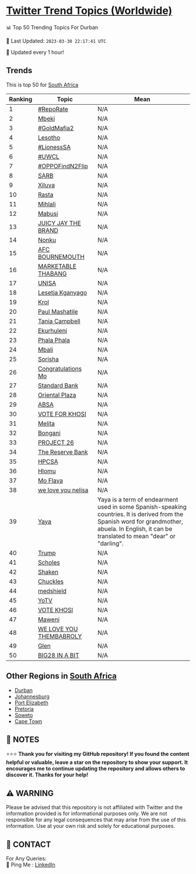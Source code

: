 [Twitter Trend Topics (Worldwide)](https://github.com/ErcinDedeoglu/Twitter-Trend-Topics)
==========


📊 Top 50 Trending Topics For Durban

📆 Last Updated: `2023-03-30 22:17:41 UTC`

🔧 Updated every 1 hour!


## Trends

This is top 50 for [South Africa](</South Africa>)

| Ranking | Topic | Mean |
| ------- | ------------ | ------------ |
| 1 | [#RepoRate](http://twitter.com/search?q=%23RepoRate) | N/A |
| 2 | [Mbeki](http://twitter.com/search?q=Mbeki) | N/A |
| 3 | [#GoldMafia2](http://twitter.com/search?q=%23GoldMafia2) | N/A |
| 4 | [Lesotho](http://twitter.com/search?q=Lesotho) | N/A |
| 5 | [#LionessSA](http://twitter.com/search?q=%23LionessSA) | N/A |
| 6 | [#UWCL](http://twitter.com/search?q=%23UWCL) | N/A |
| 7 | [#OPPOFindN2Flip](http://twitter.com/search?q=%23OPPOFindN2Flip) | N/A |
| 8 | [SARB](http://twitter.com/search?q=SARB) | N/A |
| 9 | [Xiluva](http://twitter.com/search?q=Xiluva) | N/A |
| 10 | [Rasta](http://twitter.com/search?q=Rasta) | N/A |
| 11 | [Mihlali](http://twitter.com/search?q=Mihlali) | N/A |
| 12 | [Mabusi](http://twitter.com/search?q=Mabusi) | N/A |
| 13 | [JUICY JAY THE BRAND](http://twitter.com/search?q=JUICY+JAY+THE+BRAND) | N/A |
| 14 | [Nonku](http://twitter.com/search?q=Nonku) | N/A |
| 15 | [AFC BOURNEMOUTH](http://twitter.com/search?q=AFC+BOURNEMOUTH) | N/A |
| 16 | [MARKETABLE THABANG](http://twitter.com/search?q=MARKETABLE+THABANG) | N/A |
| 17 | [UNISA](http://twitter.com/search?q=UNISA) | N/A |
| 18 | [Lesetja Kganyago](http://twitter.com/search?q=Lesetja+Kganyago) | N/A |
| 19 | [Krol](http://twitter.com/search?q=Krol) | N/A |
| 20 | [Paul Mashatile](http://twitter.com/search?q=Paul+Mashatile) | N/A |
| 21 | [Tania Campbell](http://twitter.com/search?q=Tania+Campbell) | N/A |
| 22 | [Ekurhuleni](http://twitter.com/search?q=Ekurhuleni) | N/A |
| 23 | [Phala Phala](http://twitter.com/search?q=Phala+Phala) | N/A |
| 24 | [Mbali](http://twitter.com/search?q=Mbali) | N/A |
| 25 | [Sorisha](http://twitter.com/search?q=Sorisha) | N/A |
| 26 | [Congratulations Mo](http://twitter.com/search?q=Congratulations+Mo) | N/A |
| 27 | [Standard Bank](http://twitter.com/search?q=Standard+Bank) | N/A |
| 28 | [Oriental Plaza](http://twitter.com/search?q=Oriental+Plaza) | N/A |
| 29 | [ABSA](http://twitter.com/search?q=ABSA) | N/A |
| 30 | [VOTE FOR KHOSI](http://twitter.com/search?q=VOTE+FOR+KHOSI) | N/A |
| 31 | [Melita](http://twitter.com/search?q=Melita) | N/A |
| 32 | [Bongani](http://twitter.com/search?q=Bongani) | N/A |
| 33 | [PROJECT 26](http://twitter.com/search?q=PROJECT+26) | N/A |
| 34 | [The Reserve Bank](http://twitter.com/search?q=The+Reserve+Bank) | N/A |
| 35 | [HPCSA](http://twitter.com/search?q=HPCSA) | N/A |
| 36 | [Hlomu](http://twitter.com/search?q=Hlomu) | N/A |
| 37 | [Mo Flava](http://twitter.com/search?q=Mo+Flava) | N/A |
| 38 | [we love you nelisa](http://twitter.com/search?q=we+love+you+nelisa) | N/A |
| 39 | [Yaya](http://twitter.com/search?q=Yaya) | Yaya is a term of endearment used in some Spanish-speaking countries. It is derived from the Spanish word for grandmother, abuela. In English, it can be translated to mean "dear" or "darling". |
| 40 | [Trump](http://twitter.com/search?q=Trump) | N/A |
| 41 | [Scholes](http://twitter.com/search?q=Scholes) | N/A |
| 42 | [Shaken](http://twitter.com/search?q=Shaken) | N/A |
| 43 | [Chuckles](http://twitter.com/search?q=Chuckles) | N/A |
| 44 | [medshield](http://twitter.com/search?q=medshield) | N/A |
| 45 | [YoTV](http://twitter.com/search?q=YoTV) | N/A |
| 46 | [VOTE KHOSI](http://twitter.com/search?q=VOTE+KHOSI) | N/A |
| 47 | [Maweni](http://twitter.com/search?q=Maweni) | N/A |
| 48 | [WE LOVE YOU THEMBABROLY](http://twitter.com/search?q=WE+LOVE+YOU+THEMBABROLY) | N/A |
| 49 | [Glen](http://twitter.com/search?q=Glen) | N/A |
| 50 | [BIG28 IN A BIT](http://twitter.com/search?q=BIG28+IN+A+BIT) | N/A |



## Other Regions in [South Africa](</South Africa>)

* [Durban](</South Africa/Durban.md>)
* [Johannesburg](</South Africa/Johannesburg.md>)
* [Port Elizabeth](</South Africa/Port Elizabeth.md>)
* [Pretoria](</South Africa/Pretoria.md>)
* [Soweto](</South Africa/Soweto.md>)
* [Cape Town](</South Africa/Cape Town.md>)



## 📝 NOTES

⭐⭐⭐ **Thank you for visiting my GitHub repository! If you found the content helpful or valuable, leave a star on the repository to show your support. It encourages me to continue updating the repository and allows others to discover it. Thanks for your help!**


## ⚠️ WARNING

Please be advised that this repository is not affiliated with Twitter and the information provided is for informational purposes only. We are not responsible for any legal consequences that may arise from the use of this information. Use at your own risk and solely for educational purposes.


## 📨 CONTACT

 For Any Queries:  
            🏓 Ping Me : [LinkedIn](https://www.linkedin.com/in/ercindedeoglu/)
